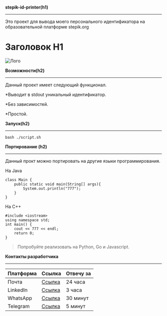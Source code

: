 **stepik-id-printer(h1)**<hr>

Это проект для вывода моего персонального идентификатора на образовательной платформе stepik.org

# Заголовок H1

![Лого](https://ucarecdn.com/02b8ff49-8f2b-4ce9-be84-7d4bdc6b9b67/)

**Возможности(h2)**<hr>

Данный проект имеет следующий функционал.

*Выводит в stdout уникальный идентификатор.

*Без зависимостей.

*Простой.

**Запуск(h2)**<hr>

`bash ./script.sh`

**Портирование (h2)**<hr>

Данный прокт можно портировать на другие языки программирования.

На Java
```
class Main {
    public static void main(String[] args){
        System.out.println("777");
    }
}
```
На C++
```
#include <iostream>
using namespace std;
int main() {
    cout << 777 << endl;
    return 0;
}
```
> Попробуйте реализовать на Python, Go и Javascript.

**Контакты разработчика**<hr>

| **Платформа** | **Ссылка**                          | **Отвечу за** |
| ------------- | ----------------------------------- | ------------- |
| Почта         | [Ссылка](https://mail.ru/)          | 24 часа       |
| LinkedIn      | [Ссылка](https://ru.linkedin.com/)  | 3 часа        |
| WhatsApp      | [Ссылка](https://www.whatsapp.com/) | 30 минут      |
| Telegram      | [Ссылка](https://telegram.org/)     | 5 минут       |

